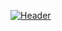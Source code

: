 [![Header](https://raw.githubusercontent.com/MartinHeinz/Otatkay/github_header.png "Header")](https://avatars.githubusercontent.com/u/81679402?s=60&v=4)
